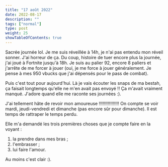 ```yaml
---
title: "17 août 2022"
date: 2022-08-17
description: ""
tags: ["normal"]
type: post
weight: 25
showTableOfContents: true
---
```


Sacrée journée lol. Je me suis réveillée à 14h, je n'ai pas entendu mon réveil sonner. J'ai horreur de ça. Du coup, histoire de tuer encore plus la journée, j'ai joué à Fortnite jusqu'à 18h. Je suis au palier 92, encore 8 paliers et j'arrête de me forcer à jouer (oui, je me force à jouer généralement. Je pense à mes 950 vbucks que j'ai dépensés pour le pass de combat).

Puis c'est tout pour aujourd'hui. Là je vais écouter les snaps de ma bestah, ça faisait longtemps qu'elle ne m'en avait pas envoyé !! Ça m'avait vraiment manqué. J'adore quand elle me raconte ses journées :).

J'ai tellement hâte de revoir mon amoureuse !!!!!!!!!!!!!!!! On compte se voir mardi, jeudi-vendredi et dimanche (pas encore sûr pour dimanche). Il est temps de rattraper le temps perdu. 

Elle m'a demandé les trois premières choses que je compte faire en la voyant :

1. la prendre dans mes bras ;
2. l'embrasser ;
3. lui faire l'amour.

Au moins c'est clair :).
